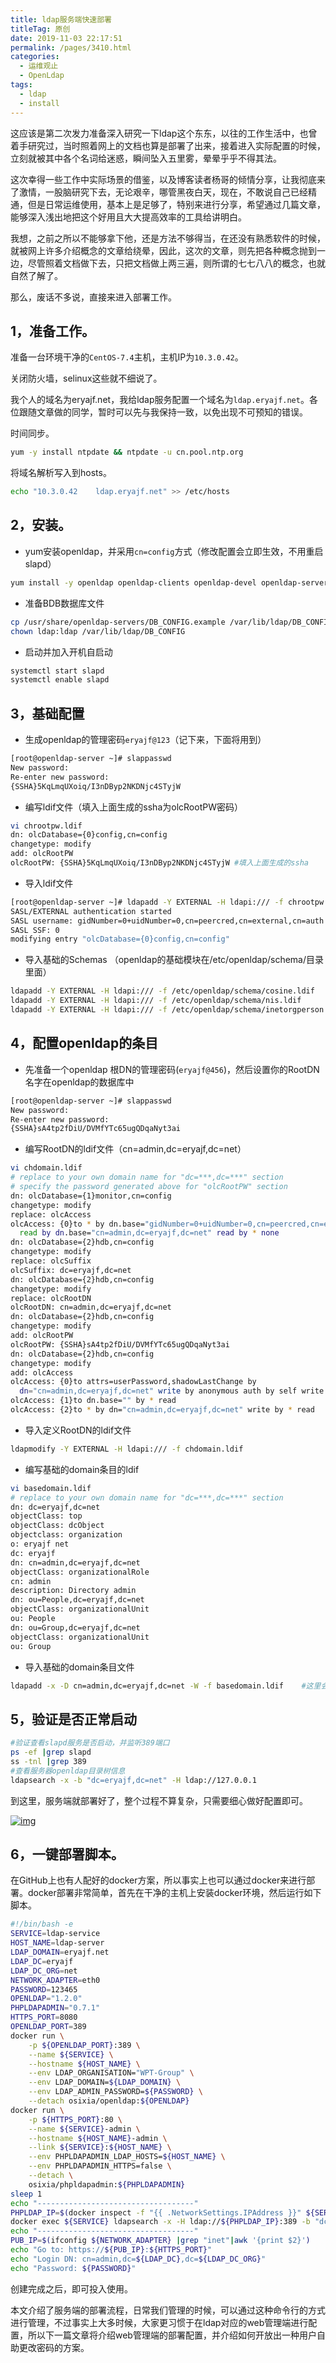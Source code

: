 ```yaml
---
title: ldap服务端快速部署
titleTag: 原创
date: 2019-11-03 22:17:51
permalink: /pages/3410.html
categories:
  - 运维观止
  - OpenLdap
tags:
  - ldap
  - install
---
```


这应该是第二次发力准备深入研究一下ldap这个东东，以往的工作生活中，也曾着手研究过，当时照着网上的文档也算是部署了出来，接着进入实际配置的时候，立刻就被其中各个名词给迷惑，瞬间坠入五里雾，晕晕乎乎不得其法。

这次幸得一些工作中实际场景的借鉴，以及博客读者杨哥的倾情分享，让我彻底来了激情，一股脑研究下去，无论艰辛，哪管黑夜白天，现在，不敢说自己已经精通，但是日常运维使用，基本上是足够了，特别来进行分享，希望通过几篇文章，能够深入浅出地把这个好用且大大提高效率的工具给讲明白。

我想，之前之所以不能够拿下他，还是方法不够得当，在还没有熟悉软件的时候，就被网上许多介绍概念的文章给绕晕，因此，这次的文章，则先把各种概念抛到一边，尽管照着文档做下去，只把文档做上两三遍，则所谓的七七八八的概念，也就自然了解了。

那么，废话不多说，直接来进入部署工作。

## 1，准备工作。

准备一台环境干净的`CentOS-7.4`主机，主机IP为`10.3.0.42`。

关闭防火墙，selinux这些就不细说了。

我个人的域名为eryajf.net，我给ldap服务配置一个域名为`ldap.eryajf.net`。各位跟随文章做的同学，暂时可以先与我保持一致，以免出现不可预知的错误。

时间同步。

```sh
yum -y install ntpdate && ntpdate -u cn.pool.ntp.org
```

将域名解析写入到hosts。

```sh
echo "10.3.0.42    ldap.eryajf.net" >> /etc/hosts
```

## 2，安装。

- yum安装openldap，并采用`cn=config`方式（修改配置会立即生效，不用重启slapd）

```sh
yum install -y openldap openldap-clients openldap-devel openldap-servers compat-openldap migrationtools
```

- 准备BDB数据库文件

```sh
cp /usr/share/openldap-servers/DB_CONFIG.example /var/lib/ldap/DB_CONFIG
chown ldap:ldap /var/lib/ldap/DB_CONFIG
```

- 启动并加入开机自启动

```sh
systemctl start slapd
systemctl enable slapd
```

## 3，基础配置

- 生成openldap的管理密码`eryajf@123`（记下来，下面将用到）

```sh
[root@openldap-server ~]# slappasswd
New password: 
Re-enter new password: 
{SSHA}5KqLmqUXoiq/I3nDByp2NKDNjc4STyjW
```

- 编写ldif文件（填入上面生成的ssha为olcRootPW密码）

```sh
vi chrootpw.ldif 
dn: olcDatabase={0}config,cn=config
changetype: modify
add: olcRootPW
olcRootPW: {SSHA}5KqLmqUXoiq/I3nDByp2NKDNjc4STyjW #填入上面生成的ssha
```

- 导入ldif文件

```sh
[root@openldap-server ~]# ldapadd -Y EXTERNAL -H ldapi:/// -f chrootpw.ldif
SASL/EXTERNAL authentication started
SASL username: gidNumber=0+uidNumber=0,cn=peercred,cn=external,cn=auth
SASL SSF: 0
modifying entry "olcDatabase={0}config,cn=config"
```

- 导入基础的Schemas （openldap的基础模块在/etc/openldap/schema/目录里面）

```sh
ldapadd -Y EXTERNAL -H ldapi:/// -f /etc/openldap/schema/cosine.ldif 
ldapadd -Y EXTERNAL -H ldapi:/// -f /etc/openldap/schema/nis.ldif 
ldapadd -Y EXTERNAL -H ldapi:/// -f /etc/openldap/schema/inetorgperson.ldif
```

## 4，配置openldap的条目

- 先准备一个openldap 根DN的管理密码(`eryajf@456`)，然后设置你的RootDN名字在openldap的数据库中

```sh
[root@openldap-server ~]# slappasswd
New password: 
Re-enter new password: 
{SSHA}sA4tp2fDiU/DVMfYTc65ugQDqaNyt3ai
```

- 编写RootDN的ldif文件（cn=admin,dc=eryajf,dc=net）

```sh
vi chdomain.ldif
# replace to your own domain name for "dc=***,dc=***" section
# specify the password generated above for "olcRootPW" section
dn: olcDatabase={1}monitor,cn=config
changetype: modify
replace: olcAccess
olcAccess: {0}to * by dn.base="gidNumber=0+uidNumber=0,cn=peercred,cn=external,cn=auth"
  read by dn.base="cn=admin,dc=eryajf,dc=net" read by * none
dn: olcDatabase={2}hdb,cn=config
changetype: modify
replace: olcSuffix
olcSuffix: dc=eryajf,dc=net
dn: olcDatabase={2}hdb,cn=config
changetype: modify
replace: olcRootDN
olcRootDN: cn=admin,dc=eryajf,dc=net
dn: olcDatabase={2}hdb,cn=config
changetype: modify
add: olcRootPW
olcRootPW: {SSHA}sA4tp2fDiU/DVMfYTc65ugQDqaNyt3ai
dn: olcDatabase={2}hdb,cn=config
changetype: modify
add: olcAccess
olcAccess: {0}to attrs=userPassword,shadowLastChange by
  dn="cn=admin,dc=eryajf,dc=net" write by anonymous auth by self write by * none
olcAccess: {1}to dn.base="" by * read
olcAccess: {2}to * by dn="cn=admin,dc=eryajf,dc=net" write by * read
```

- 导入定义RootDN的ldif文件

```sh
ldapmodify -Y EXTERNAL -H ldapi:/// -f chdomain.ldif
```

- 编写基础的domain条目的ldif

```sh
vi basedomain.ldif
# replace to your own domain name for "dc=***,dc=***" section
dn: dc=eryajf,dc=net
objectClass: top
objectClass: dcObject
objectclass: organization
o: eryajf net
dc: eryajf
dn: cn=admin,dc=eryajf,dc=net
objectClass: organizationalRole
cn: admin
description: Directory admin
dn: ou=People,dc=eryajf,dc=net
objectClass: organizationalUnit
ou: People
dn: ou=Group,dc=eryajf,dc=net
objectClass: organizationalUnit
ou: Group
```

- 导入基础的domain条目文件

```sh
ldapadd -x -D cn=admin,dc=eryajf,dc=net -W -f basedomain.ldif    #这里会要求输入openldap数据库的密码，也就是设置的第二个密码
```

## 5，验证是否正常启动

```sh
#验证查看slapd服务是否启动，并监听389端口
ps -ef |grep slapd
ss -tnl |grep 389
#查看服务器openldap目录树信息
ldapsearch -x -b "dc=eryajf,dc=net" -H ldap://127.0.0.1
```

到这里，服务端就部署好了，整个过程不算复杂，只需要细心做好配置即可。

[![img](http://t.eryajf.net/imgs/2021/09/98c771d4c82bbdbd.jpg)](http://t.eryajf.net/imgs/2021/09/98c771d4c82bbdbd.jpg)

## 6，一键部署脚本。

在GitHub上也有人配好的docker方案，所以事实上也可以通过docker来进行部署。docker部署非常简单，首先在干净的主机上安装docker环境，然后运行如下脚本。

```sh
#!/bin/bash -e
SERVICE=ldap-service
HOST_NAME=ldap-server
LDAP_DOMAIN=eryajf.net
LDAP_DC=eryajf
LDAP_DC_ORG=net
NETWORK_ADAPTER=eth0
PASSWORD=123465
OPENLDAP="1.2.0"
PHPLDAPADMIN="0.7.1"
HTTPS_PORT=8080
OPENLDAP_PORT=389
docker run \
    -p ${OPENLDAP_PORT}:389 \
    --name ${SERVICE} \
    --hostname ${HOST_NAME} \
    --env LDAP_ORGANISATION="WPT-Group" \
    --env LDAP_DOMAIN=${LDAP_DOMAIN} \
    --env LDAP_ADMIN_PASSWORD=${PASSWORD} \
    --detach osixia/openldap:${OPENLDAP}
docker run \
    -p ${HTTPS_PORT}:80 \
    --name ${SERVICE}-admin \
    --hostname ${HOST_NAME}-admin \
    --link ${SERVICE}:${HOST_NAME} \
    --env PHPLDAPADMIN_LDAP_HOSTS=${HOST_NAME} \
    --env PHPLDAPADMIN_HTTPS=false \
    --detach \
    osixia/phpldapadmin:${PHPLDAPADMIN}
sleep 1
echo "-----------------------------------"
PHPLDAP_IP=$(docker inspect -f "{{ .NetworkSettings.IPAddress }}" ${SERVICE})
docker exec ${SERVICE} ldapsearch -x -H ldap://${PHPLDAP_IP}:389 -b "dc=${LDAP_DC},dc=${LDAP_DC_ORG}" -D "cn=admin,dc=${LDAP_DC},dc=${LDAP_DC_ORG}" -w ${PASSWORD}
echo "-----------------------------------"
PUB_IP=$(ifconfig ${NETWORK_ADAPTER} |grep "inet"|awk '{print $2}')
echo "Go to: https://${PUB_IP}:${HTTPS_PORT}"
echo "Login DN: cn=admin,dc=${LDAP_DC},dc=${LDAP_DC_ORG}"
echo "Password: ${PASSWORD}"
```

创建完成之后，即可投入使用。

本文介绍了服务端的部署流程，日常我们管理的时候，可以通过这种命令行的方式进行管理，不过事实上大多时候，大家更习惯于在ldap对应的web管理端进行配置，所以下一篇文章将介绍web管理端的部署配置，并介绍如何开放出一种用户自助更改密码的方案。
